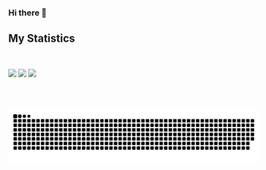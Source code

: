 ### Hi there 👋

## My Statistics

<br/>
<p align="left">
  <img width="49.5%" src="https://github-readme-stats.vercel.app/api?username=anuragc10&show_icons=true&theme=gruvbox&hide_border=true" />
    <img width="49.5%" src="https://github-readme-streak-stats.herokuapp.com/?user=anuragc10&theme=gruvbox&hide_border=true" />
  </a>
  <img src="https://github-readme-stats.vercel.app/api/top-langs/?username=anuragc10&theme=material-palenight&hide=Jupyter&layout=compact">
</p>
<br>

<br>

<!-- [![Anurag's Activity Graph](https://activity-graph.herokuapp.com/graph?username=anuragc10&custom_title=Anurag%20Singh's%20Contribution%20Graph&theme=gruvbox&bg_color=282828&hide_border=true&line=d1a01f&point=c58545)]

------ -->

<p align="center">
  <img  src="https://raw.githubusercontent.com/Elanza-48/Elanza-48/main/resources/img/github-contribution-grid-snake.svg"
    alt="example" />
</p>
